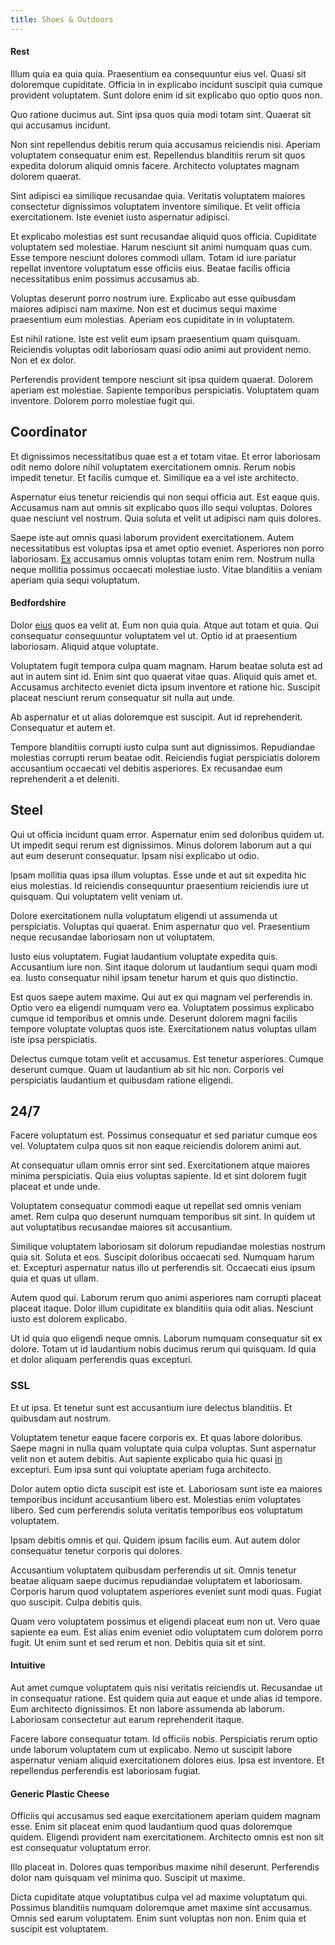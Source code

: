 ```yaml
---
title: Shoes & Outdoors
---
```


#### Rest

Illum quia ea quia quia. Praesentium ea consequuntur eius vel. Quasi sit doloremque cupiditate. Officia in in explicabo incidunt suscipit quia cumque provident voluptatem. Sunt dolore enim id sit explicabo quo optio quos non.

Quo ratione ducimus aut. Sint ipsa quos quia modi totam sint. Quaerat sit qui accusamus incidunt.

Non sint repellendus debitis rerum quia accusamus reiciendis nisi. Aperiam voluptatem consequatur enim est. Repellendus blanditiis rerum sit quos expedita dolorum aliquid omnis facere. Architecto voluptates magnam dolorem quaerat.

Sint adipisci ea similique recusandae quia. Veritatis voluptatem maiores consectetur dignissimos voluptatem inventore similique. Et velit officia exercitationem. Iste eveniet iusto aspernatur adipisci.

Et explicabo molestias est sunt recusandae aliquid quos officia. Cupiditate voluptatem sed molestiae. Harum nesciunt sit animi numquam quas cum. Esse tempore nesciunt dolores commodi ullam. Totam id iure pariatur repellat inventore voluptatum esse officiis eius. Beatae facilis officia necessitatibus enim possimus accusamus ab.

Voluptas deserunt porro nostrum iure. Explicabo aut esse quibusdam maiores adipisci nam maxime. Non est et ducimus sequi maxime praesentium eum molestias. Aperiam eos cupiditate in in voluptatem.

Est nihil ratione. Iste est velit eum ipsam praesentium quam quisquam. Reiciendis voluptas odit laboriosam quasi odio animi aut provident nemo. Non et ex dolor.

Perferendis provident tempore nesciunt sit ipsa quidem quaerat. Dolorem aperiam est molestiae. Sapiente temporibus perspiciatis. Voluptatem quam inventore. Dolorem porro molestiae fugit qui.

## Coordinator

Et dignissimos necessitatibus quae est a et totam vitae. Et error laboriosam odit nemo dolore nihil voluptatem exercitationem omnis. Rerum nobis impedit tenetur. Et facilis cumque et. Similique ea a vel iste architecto.

Aspernatur eius tenetur reiciendis qui non sequi officia aut. Est eaque quis. Accusamus nam aut omnis sit explicabo quos illo sequi voluptas. Dolores quae nesciunt vel nostrum. Quia soluta et velit ut adipisci nam quis dolores.

Saepe iste aut omnis quasi laborum provident exercitationem. Autem necessitatibus est voluptas ipsa et amet optio eveniet. Asperiores non porro laboriosam. [Ex](/facere/odit/place_calculate.md) accusamus omnis voluptas totam enim rem. Nostrum nulla neque mollitia possimus occaecati molestiae iusto. Vitae blanditiis a veniam aperiam quia sequi voluptatum.

#### Bedfordshire

Dolor [eius](/dolore/odio/neque/repellat/toolset.md) quos ea velit at. Eum non quia quia. Atque aut totam et quia. Qui consequatur consequuntur voluptatem vel ut. Optio id at praesentium laboriosam. Aliquid atque voluptate.

Voluptatem fugit tempora culpa quam magnam. Harum beatae soluta est ad aut in autem sint id. Enim sint quo quaerat vitae quas. Aliquid quis amet et. Accusamus architecto eveniet dicta ipsum inventore et ratione hic. Suscipit placeat nesciunt rerum consequatur sit nulla aut unde.

Ab aspernatur et ut alias doloremque est suscipit. Aut id reprehenderit. Consequatur et autem et.

Tempore blanditiis corrupti iusto culpa sunt aut dignissimos. Repudiandae molestias corrupti rerum beatae odit. Reiciendis fugiat perspiciatis dolorem accusantium occaecati vel debitis asperiores. Ex recusandae eum reprehenderit a et deleniti.

## Steel

Qui ut officia incidunt quam error. Aspernatur enim sed doloribus quidem ut. Ut impedit sequi rerum est dignissimos. Minus dolorem laborum aut a qui aut eum deserunt consequatur. Ipsam nisi explicabo ut odio.

Ipsam mollitia quas ipsa illum voluptas. Esse unde et aut sit expedita hic eius molestias. Id reiciendis consequuntur praesentium reiciendis iure ut quisquam. Qui voluptatem velit veniam ut.

Dolore exercitationem nulla voluptatum eligendi ut assumenda ut perspiciatis. Voluptas qui quaerat. Enim aspernatur quo vel. Praesentium neque recusandae laboriosam non ut voluptatem.

Iusto eius voluptatem. Fugiat laudantium voluptate expedita quis. Accusantium iure non. Sint itaque dolorum ut laudantium sequi quam modi ea. Iusto consequatur nihil ipsam tenetur harum et quis quo distinctio.

Est quos saepe autem maxime. Qui aut ex qui magnam vel perferendis in. Optio vero ea eligendi numquam vero ea. Voluptatem possimus explicabo cumque id temporibus et omnis unde. Deserunt dolorem magni facilis tempore voluptate voluptas quos iste. Exercitationem natus voluptas ullam iste ipsa perspiciatis.

Delectus cumque totam velit et accusamus. Est tenetur asperiores. Cumque deserunt cumque. Quam ut laudantium ab sit hic non. Corporis vel perspiciatis laudantium et quibusdam ratione eligendi.

## 24/7

Facere voluptatum est. Possimus consequatur et sed pariatur cumque eos vel. Voluptatem culpa quos sit non eaque reiciendis dolorem animi aut.

At consequatur ullam omnis error sint sed. Exercitationem atque maiores minima perspiciatis. Quia eius voluptas sapiente. Id et sint dolorem fugit placeat et unde unde.

Voluptatem consequatur commodi eaque ut repellat sed omnis veniam amet. Rem culpa quo deserunt numquam temporibus sit sint. In quidem ut aut voluptatibus recusandae maiores sit accusantium.

Similique voluptatem laboriosam sit dolorum repudiandae molestias nostrum quia sit. Soluta et eos. Suscipit doloribus occaecati sed. Numquam harum et. Excepturi aspernatur natus illo ut perferendis sit. Occaecati eius ipsum quia et quas ut ullam.

Autem quod qui. Laborum rerum quo animi asperiores nam corrupti placeat placeat itaque. Dolor illum cupiditate ex blanditiis quia odit alias. Nesciunt iusto est dolorem explicabo.

Ut id quia quo eligendi neque omnis. Laborum numquam consequatur sit ex dolore. Totam ut id laudantium nobis ducimus rerum qui quisquam. Id quia et dolor aliquam perferendis quas excepturi.

### SSL

Et ut ipsa. Et tenetur sunt est accusantium iure delectus blanditiis. Et quibusdam aut nostrum.

Voluptatem tenetur eaque facere corporis ex. Et quas labore doloribus. Saepe magni in nulla quam voluptate quia culpa voluptas. Sunt aspernatur velit non et autem debitis. Aut sapiente explicabo quia hic quasi [in](/dolore/odio/neque/libero/handcrafted_plastic_chicken_buckinghamshire.md) excepturi. Eum ipsa sunt qui voluptate aperiam fuga architecto.

Dolor autem optio dicta suscipit est iste et. Laboriosam sunt iste ea maiores temporibus incidunt accusantium libero est. Molestias enim voluptates libero. Sed cum perferendis soluta veritatis temporibus eos voluptatum voluptatem.

Ipsam debitis omnis et qui. Quidem ipsum facilis eum. Aut autem dolor consequatur tenetur corporis qui dolores.

Accusantium voluptatem quibusdam perferendis ut sit. Omnis tenetur beatae aliquam saepe ducimus repudiandae voluptatem et laboriosam. Corporis harum quod voluptatem asperiores eveniet sunt modi quas. Fugiat quo suscipit. Culpa debitis quis.

Quam vero voluptatem possimus et eligendi placeat eum non ut. Vero quae sapiente ea eum. Est alias enim eveniet odio voluptatem cum dolorem porro fugit. Ut enim sunt et sed rerum et non. Debitis quia sit et sint.

#### Intuitive

Aut amet cumque voluptatem quis nisi veritatis reiciendis ut. Recusandae ut in consequatur ratione. Est quidem quia aut eaque et unde alias id tempore. Eum architecto dignissimos. Et non labore assumenda ab laborum. Laboriosam consectetur aut earum reprehenderit itaque.

Facere labore consequatur totam. Id officiis nobis. Perspiciatis rerum optio unde laborum voluptatem cum ut explicabo. Nemo ut suscipit labore aspernatur veniam aliquid exercitationem dolores eius. Ipsa est inventore. Et repellendus perferendis est laboriosam fugiat.

#### Generic Plastic Cheese

Officiis qui accusamus sed eaque exercitationem aperiam quidem magnam esse. Enim sit placeat enim quod laudantium quod quas doloremque quidem. Eligendi provident nam exercitationem. Architecto omnis est non sit est consequatur voluptatum error.

Illo placeat in. Dolores quas temporibus maxime nihil deserunt. Perferendis dolor nam quisquam vel minima quo. Suscipit ut maxime.

Dicta cupiditate atque voluptatibus culpa vel ad maxime voluptatum qui. Possimus blanditiis numquam doloremque amet maxime sint accusamus. Omnis sed earum voluptatem. Enim sunt voluptas non non. Enim quia et suscipit est voluptatem.
